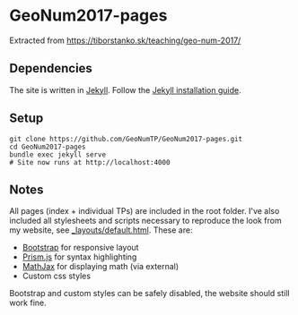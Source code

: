 # GeoNum2017-pages
Extracted from https://tiborstanko.sk/teaching/geo-num-2017/

## Dependencies
The site is written in [Jekyll](https://jekyllrb.com/).
Follow the [Jekyll installation guide](https://jekyllrb.com/docs/installation/).

## Setup
```
git clone https://github.com/GeoNumTP/GeoNum2017-pages.git
cd GeoNum2017-pages
bundle exec jekyll serve
# Site now runs at http://localhost:4000
```
## Notes
All pages (index + individual TPs) are included in the root folder. I've also included all stylesheets and scripts necessary to reproduce the look from my website, see [_layouts/default.html](_layouts/default.html).
These are:
- [Bootstrap](https://getbootstrap.com/) for responsive layout
- [Prism.js](https://prismjs.com/) for syntax highlighting
- [MathJax](https://www.mathjax.org/) for displaying math (via external)
- Custom css styles 

Bootstrap and custom styles can be safely disabled, the website should still work fine.
